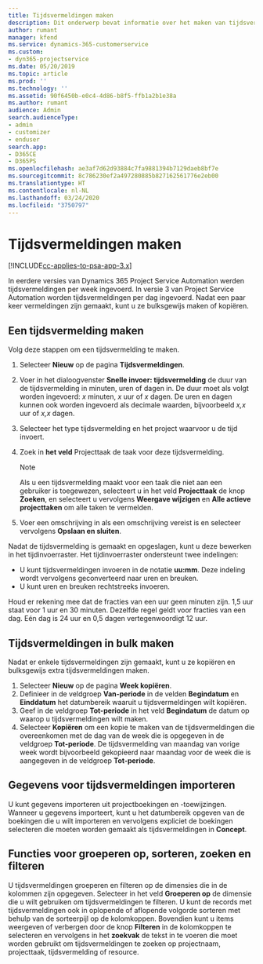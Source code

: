 ```yaml
---
title: Tijdsvermeldingen maken
description: Dit onderwerp bevat informatie over het maken van tijdsvermeldingen.
author: rumant
manager: kfend
ms.service: dynamics-365-customerservice
ms.custom:
- dyn365-projectservice
ms.date: 05/20/2019
ms.topic: article
ms.prod: ''
ms.technology: ''
ms.assetid: 90f6450b-e0c4-4d86-b8f5-ffb1a2b1e38a
ms.author: rumant
audience: Admin
search.audienceType:
- admin
- customizer
- enduser
search.app:
- D365CE
- D365PS
ms.openlocfilehash: ae3af7d62d93884c7fa9881394b7129daeb8bf7e
ms.sourcegitcommit: 8c786230ef2a497280885b827162561776e2eb00
ms.translationtype: HT
ms.contentlocale: nl-NL
ms.lasthandoff: 03/24/2020
ms.locfileid: "3750797"
---
```

# <a name="create-time-entries"></a>Tijdsvermeldingen maken

[!INCLUDE[cc-applies-to-psa-app-3.x](../includes/cc-applies-to-psa-app-3x.md)]

In eerdere versies van Dynamics 365 Project Service Automation werden tijdsvermeldingen per week ingevoerd. In versie 3 van Project Service Automation worden tijdsvermeldingen per dag ingevoerd. Nadat een paar keer vermeldingen zijn gemaakt, kunt u ze bulksgewijs maken of kopiëren.

## <a name="create-a-time-entry"></a>Een tijdsvermelding maken

Volg deze stappen om een tijdsvermelding te maken.

1. Selecteer **Nieuw** op de pagina **Tijdsvermeldingen**.
2. Voer in het dialoogvenster **Snelle invoer: tijdsvermelding** de duur van de tijdsvermelding in minuten, uren of dagen in. De duur moet als volgt worden ingevoerd:  *x* minuten, *x* uur of *x* dagen. De uren en dagen kunnen ook worden ingevoerd als decimale waarden, bijvoorbeeld *x,x* uur of *x,x* dagen.
3. Selecteer het type tijdsvermelding en het project waarvoor u de tijd invoert.
4. Zoek in **het veld** Projecttaak de taak voor deze tijdsvermelding.

    > [!NOTE]
    > Als u een tijdsvermelding maakt voor een taak die niet aan een gebruiker is toegewezen, selecteert u in het veld **Projecttaak** de knop **Zoeken**, en selecteert u vervolgens **Weergave wijzigen** en **Alle actieve projecttaken** om alle taken te vermelden.

5. Voer een omschrijving in als een omschrijving vereist is en selecteer vervolgens **Opslaan en sluiten**.

Nadat de tijdsvermelding is gemaakt en opgeslagen, kunt u deze bewerken in het tijdinvoerraster. Het tijdinvoerraster ondersteunt twee indelingen:

- U kunt tijdsvermeldingen invoeren in de notatie **uu:mm**. Deze indeling wordt vervolgens geconverteerd naar uren en breuken.
- U kunt uren en breuken rechtstreeks invoeren.

Houd er rekening mee dat de fracties van een uur geen minuten zijn. 1,5 uur staat voor 1 uur en 30 minuten. Dezelfde regel geldt voor fracties van een dag. Eén dag is 24 uur en 0,5 dagen vertegenwoordigt 12 uur.

## <a name="bulk-create-time-entries"></a>Tijdsvermeldingen in bulk maken

Nadat er enkele tijdsvermeldingen zijn gemaakt, kunt u ze kopiëren en bulksgewijs extra tijdsvermeldingen maken.

1. Selecteer **Nieuw** op de pagina **Week kopiëren**.
2. Definieer in de veldgroep **Van-periode** in de velden **Begindatum** en **Einddatum** het datumbereik waaruit u tijdsvermeldingen wilt kopiëren.
3. Geef in de veldgroep **Tot-periode** in het veld **Begindatum** de datum op waarop u tijdsvermeldingen wilt maken.
4. Selecteer **Kopiëren** om een kopie te maken van de tijdsvermeldingen die overeenkomen met de dag van de week die is opgegeven in de veldgroep **Tot-periode**. De tijdsvermelding van maandag van vorige week wordt bijvoorbeeld gekopieerd naar maandag voor de week die is aangegeven in de veldgroep **Tot-periode**.

## <a name="import-data-for-time-entries"></a>Gegevens voor tijdsvermeldingen importeren

U kunt gegevens importeren uit projectboekingen en -toewijzingen. Wanneer u gegevens importeert, kunt u het datumbereik opgeven van de boekingen die u wilt importeren en vervolgens expliciet de boekingen selecteren die moeten worden gemaakt als tijdsvermeldingen in **Concept**.

## <a name="group-by-sort-search-and-filter-capabilities"></a>Functies voor groeperen op, sorteren, zoeken en filteren

U tijdsvermeldingen groeperen en filteren op de dimensies die in de kolommen zijn opgegeven. Selecteer in het veld **Groeperen op** de dimensie die u wilt gebruiken om tijdsvermeldingen te filteren. U kunt de records met tijdsvermeldingen ook in oplopende of aflopende volgorde sorteren met behulp van de sorteerpijl op de kolomkoppen. Bovendien kunt u items weergeven of verbergen door de knop **Filteren** in de kolomkoppen te selecteren en vervolgens in het **zoekvak** de tekst in te voeren die moet worden gebruikt om tijdsvermeldingen te zoeken op projectnaam, projecttaak, tijdsvermelding of resource.
